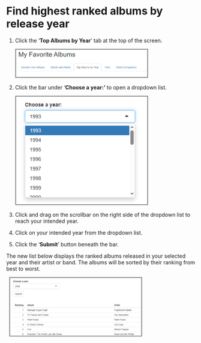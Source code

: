 # Find highest ranked albums by release year

1. Click the ‘**Top Albums by Year**’ tab at the top of the screen.

    <img src= "/images/task7.png" alt="where to click" style="border: 2px solid grey;" width="350">
2. Click the bar under ‘**Choose a year:’** to open a dropdown list.

    <img src= "/images/task8.png" alt="where to click" style="border: 2px solid grey;" width="350">
3. Click and drag on the scrollbar on the right side of the dropdown list to reach your intended year.  
     
4. Click on your intended year from the dropdown list.

5. Click the ‘**Submit**’ button beneath the bar.  
     
The new list below displays the ranked albums released in your selected year and their artist or band. The albums will be sorted by their ranking from best to worst.

&nbsp; <img src= "/images/task9.png" alt="where to click" style="border: 2px solid grey;" width="350">
